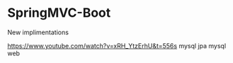 # SpringMVC-Boot

New implimentations

https://www.youtube.com/watch?v=xRH_YtzErhU&t=556s   mysql jpa mysql web
